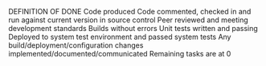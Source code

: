 DEFINITION OF DONE
Code produced 
Code commented, checked in and run against current version in source control 
Peer reviewed and meeting development standards 
Builds without errors 
Unit tests written and passing 
Deployed to system test environment and passed system tests
Any build/deployment/configuration changes implemented/documented/communicated
Remaining tasks are at 0